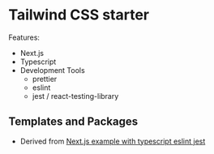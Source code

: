 # Tailwind CSS starter

Features:

- Next.js
- Typescript
- Development Tools
  - prettier
  - eslint
  - jest / react-testing-library

## Templates and Packages

- Derived from [Next.js example with typescript eslint jest](https://github.com/vercel/next.js/tree/canary/examples/with-typescript-eslint-jest)
